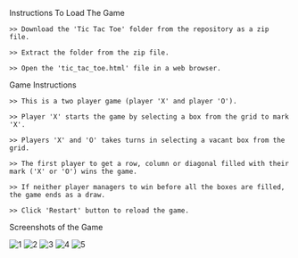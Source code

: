 Instructions To Load The Game


	>> Download the 'Tic Tac Toe' folder from the repository as a zip file.

	>> Extract the folder from the zip file.

	>> Open the 'tic_tac_toe.html' file in a web browser.


Game Instructions


	>> This is a two player game (player 'X' and player 'O').

	>> Player 'X' starts the game by selecting a box from the grid to mark 'X'.

	>> Players 'X' and 'O' takes turns in selecting a vacant box from the grid.

	>> The first player to get a row, column or diagonal filled with their mark ('X' or 'O') wins the game.

	>> If neither player managers to win before all the boxes are filled, the game ends as a draw.

	>> Click 'Restart' button to reload the game.
	
	
Screenshots of the Game


![1](https://user-images.githubusercontent.com/43147809/46196437-b5bb7380-c324-11e8-8640-b064abf3a128.PNG)
![2](https://user-images.githubusercontent.com/43147809/46196524-fc10d280-c324-11e8-9898-c42599b24672.PNG)
![3](https://user-images.githubusercontent.com/43147809/46196525-fc10d280-c324-11e8-9232-308321004e9c.PNG)
![4](https://user-images.githubusercontent.com/43147809/46196526-fca96900-c324-11e8-88d5-f4052e7e807c.PNG)
![5](https://user-images.githubusercontent.com/43147809/46196527-fca96900-c324-11e8-82e4-a35f4697b1a9.PNG)

